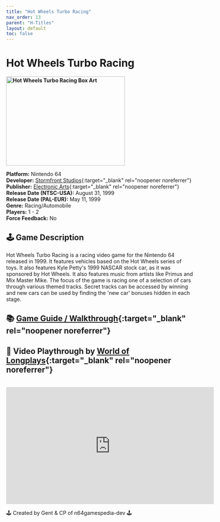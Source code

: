 ```yaml
---
title: "Hot Wheels Turbo Racing"
nav_order: 13
parent: "H-Titles"
layout: default
toc: false
---
```


# Hot Wheels Turbo Racing

<b>
<img src="https://images.launchbox-app.com/b4fe5d5a-e3eb-4a4e-8e29-131dd5c5b635.jpg" alt="Hot Wheels Turbo Racing Box Art" width="320" height="240" />
</b>

**Platform:** Nintendo 64  
**Developer:** [Stormfront Studios](https://en.wikipedia.org/wiki/Stormfront_Studios){:target="_blank" rel="noopener noreferrer"}  
**Publisher:** [Electronic Arts](https://en.wikipedia.org/wiki/Electronic_Arts){:target="_blank" rel="noopener noreferrer"}  
**Release Date (NTSC-USA):** August 31, 1999  
**Release Date (PAL-EUR):** May 11, 1999  
**Genre:** Racing/Automobile  
**Players:** 1 - 2  
**Force Feedback:** No  

## 🕹️ Game Description
Hot Wheels Turbo Racing is a racing video game for the Nintendo 64 released in 1999. It features vehicles based on the Hot Wheels series of toys. It also features Kyle Petty's 1999 NASCAR stock car, as it was sponsored by Hot Wheels. It also features music from artists like Primus and Mix Master Mike. The focus of the game is racing one of a selection of cars through various themed tracks. Secret tracks can be accessed by winning and new cars can be used by finding the 'new car' bonuses hidden in each stage.

## 📚 [Game Guide / Walkthrough](https://gamefaqs.gamespot.com/n64/197576-hot-wheels-turbo-racing/faqs){:target="_blank" rel="noopener noreferrer"}

## 🎥 Video Playthrough by [World of Longplays](https://www.youtube.com/channel/UCVi6ofFy7QyJJrZ9l0-fwbQ){:target="_blank" rel="noopener noreferrer"}
<br />  
<iframe width="560" height="315" src="https://www.youtube.com/embed/lIEY6OnTobE" title="Hot Wheels Turbo Racing Gameplay by World of Longplays" frameborder="0" allowfullscreen></iframe>

🕹️ Created by Gent & CP of n64gamespedia-dev 🕹️  
<!-- Vault Format: n64gamespedia-dev -->  
<!-- Protocol Source: _vault-specs/format-protocol.md -->